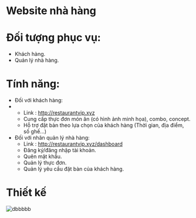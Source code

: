 # Website nhà hàng
# Đối tượng phục vụ:
  + Khách hàng.
  + Quản lý nhà hàng.

# Tính năng:
  
- Đối với khách hàng:
- + Link : http://restaurantvip.xyz
  + Cung cấp thực đơn món ăn (có hình ảnh minh họa), combo, concept.
  + Hỗ trợ đặt bàn theo lựa chọn của khách hàng (Thời gian, địa điểm, số ghế...)
- Đối với nhân quản lý nhà hàng:
  + Link : http://restaurantvip.xyz/dashboard
  + Đăng ký/đăng nhập tài khoản.
  + Quên mật khẩu.
  + Quản lý thực đơn.
  + Quản lý yêu cầu đặt bàn của khách hàng.

# Thiết kế
  ![dbbbbb](https://user-images.githubusercontent.com/73169530/116206639-37880d80-a769-11eb-950f-63e5ac9c4956.png)
